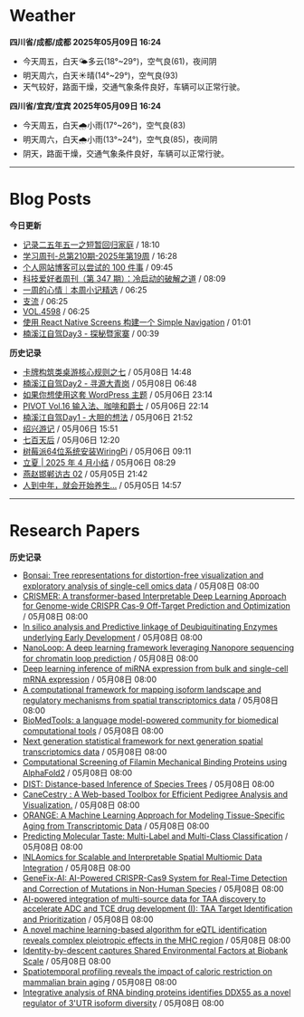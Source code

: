 # Weather
<!--qweather:start-->
**四川省/成都/成都 2025年05月09日 16:24**
- 今天周五，白天🌤️多云(18°~29°)，空气良(61)，夜间阴
- 明天周六，白天☀️晴(14°~29°)，空气良(93)
- 天气较好，路面干燥，交通气象条件良好，车辆可以正常行驶。

**四川省/宜宾/宜宾 2025年05月09日 16:24**
- 今天周五，白天🌧️小雨(17°~26°)，空气良(83)
- 明天周六，白天🌧️小雨(13°~24°)，空气良(85)，夜间阴
- 阴天，路面干燥，交通气象条件良好，车辆可以正常行驶。
<!--qweather:end-->
---
# Blog Posts
<!--rss-blogs:start-->
**今日更新**
- [记录二五年五一之短暂回归家庭](https://wiki.eryajf.net/pages/ad1f6b/) / 18:10
- [学习周刊-总第210期-2025年第19周](https://wiki.eryajf.net/pages/ff011f/) / 16:28
- [个人网站博客可以尝试的 100 件事](https://anotherdayu.com/2025/6940/) / 09:45
- [科技爱好者周刊（第 347 期）：冷启动的破解之道](http://www.ruanyifeng.com/blog/2025/05/weekly-issue-347.html) / 08:09
- [一周的心情｜本周小记精选](http://m.wufazhuce.com/question/4361) / 06:25
- [支流](http://m.wufazhuce.com/article/6784) / 06:25
- [VOL.4598](http://m.wufazhuce.com/one/4747) / 06:25
- [使用 React Native Screens 构建一个 Simple Navigation](https://innei.in/posts/tech/build-simple-navigation-with-react-native-screens) / 01:01
- [楠溪江自驾Day3 - 探秘暨家寨](https://blog.ops-coffee.cn/r/city-china-zhejiang-wenzhou-yongjia-nanxijiang-03.html) / 00:39

**历史记录**
- [卡牌构筑类桌游核心规则之七](https://blog.codingnow.com/2025/05/dbg_rules_7.html) / 05月08日 14:48
- [楠溪江自驾Day2 - 寻源大青岗](https://blog.ops-coffee.cn/r/city-china-zhejiang-wenzhou-yongjia-nanxijiang-02.html) / 05月08日 06:48
- [如果你想使用这套 WordPress 主题](https://anotherdayu.com/2025/6919/) / 05月06日 23:14
- [PIVOT Vol.16 输入法、咖啡和爵士](https://anotherdayu.com/2025/6914/) / 05月06日 22:14
- [楠溪江自驾Day1 - 大胆的想法](https://blog.ops-coffee.cn/r/city-china-zhejiang-wenzhou-yongjia-nanxijiang-01.html) / 05月06日 21:52
- [绍兴游记](https://www.ntiy.com/2274.html) / 05月06日 15:51
- [七百天后](https://imzm.im/700-days-after/) / 05月06日 12:20
- [树莓派64位系统安装WiringPi](https://hp-l.github.io/2025/05/06/091156/) / 05月06日 09:11
- [立夏 | 2025 年 4 月小结](https://thirdshire.com/april-recap-2025/) / 05月06日 08:29
- [燕赵邯郸访古 02](https://blog.pursuitus.com/yan-zhao-handan-visits-02-html.html) / 05月05日 21:42
- [人到中年，就会开始养生…](https://blog.douchi.space/middle-age-wellness/) / 05月05日 14:57
<!--rss-blogs:end-->
---
# Research Papers
<!--rss-papers:start-->
**历史记录**
- [Bonsai: Tree representations for distortion-free visualization and exploratory analysis of single-cell omics data](https://www.biorxiv.org/content/10.1101/2025.05.08.652944v1?rss=1) / 05月08日 08:00
- [CRISMER: A transformer-based Interpretable Deep Learning Approach for Genome-wide CRISPR Cas-9 Off-Target Prediction and Optimization](https://www.biorxiv.org/content/10.1101/2025.05.03.652008v1?rss=1) / 05月08日 08:00
- [In silico analysis and Predictive linkage of Deubiquitinating Enzymes underlying Early Development](https://www.biorxiv.org/content/10.1101/2025.05.03.652026v1?rss=1) / 05月08日 08:00
- [NanoLoop: A deep learning framework leveraging Nanopore sequencing for chromatin loop prediction](https://www.biorxiv.org/content/10.1101/2025.05.03.651998v1?rss=1) / 05月08日 08:00
- [Deep learning inference of miRNA expression from bulk and single-cell mRNA expression](https://www.biorxiv.org/content/10.1101/2025.05.03.652014v1?rss=1) / 05月08日 08:00
- [A computational framework for mapping isoform landscape and regulatory mechanisms from spatial transcriptomics data](https://www.biorxiv.org/content/10.1101/2025.05.02.651907v1?rss=1) / 05月08日 08:00
- [BioMedTools: a language model-powered community for biomedical computational tools](https://www.biorxiv.org/content/10.1101/2025.05.02.651919v1?rss=1) / 05月08日 08:00
- [Next generation statistical framework for next generation spatial transcriptomics data](https://www.biorxiv.org/content/10.1101/2025.05.02.651852v1?rss=1) / 05月08日 08:00
- [Computational Screening of Filamin Mechanical Binding Proteins using AlphaFold2](https://www.biorxiv.org/content/10.1101/2025.05.02.651884v1?rss=1) / 05月08日 08:00
- [DIST: Distance-based Inference of Species Trees](https://www.biorxiv.org/content/10.1101/2025.05.02.651899v1?rss=1) / 05月08日 08:00
- [CaneCestry : A Web-based Toolbox for Efficient Pedigree Analysis and Visualization.](https://www.biorxiv.org/content/10.1101/2025.05.02.651868v1?rss=1) / 05月08日 08:00
- [ORANGE: A Machine Learning Approach for Modeling Tissue-Specific Aging from Transcriptomic Data](https://www.biorxiv.org/content/10.1101/2025.05.02.651895v1?rss=1) / 05月08日 08:00
- [Predicting Molecular Taste: Multi-Label and Multi-Class Classification](https://www.biorxiv.org/content/10.1101/2025.05.02.651828v1?rss=1) / 05月08日 08:00
- [INLAomics for Scalable and Interpretable Spatial Multiomic Data Integration](https://www.biorxiv.org/content/10.1101/2025.05.02.651831v1?rss=1) / 05月08日 08:00
- [GeneFix-AI: AI-Powered CRISPR-Cas9 System for Real-Time Detection and Correction of Mutations in Non-Human Species](https://www.biorxiv.org/content/10.1101/2025.05.04.652132v1?rss=1) / 05月08日 08:00
- [AI-powered integration of multi-source data for TAA discovery to accelerate ADC and TCE drug development (I): TAA Target Identification and Prioritization](https://www.biorxiv.org/content/10.1101/2025.05.06.652559v1?rss=1) / 05月08日 08:00
- [A novel machine learning-based algorithm for eQTL identification reveals complex pleiotropic effects in the MHC region](https://www.biorxiv.org/content/10.1101/2025.05.06.652558v1?rss=1) / 05月08日 08:00
- [Identity-by-descent captures Shared Environmental Factors at Biobank Scale](https://www.biorxiv.org/content/10.1101/2025.05.03.652048v1?rss=1) / 05月08日 08:00
- [Spatiotemporal profiling reveals the impact of caloric restriction on mammalian brain aging](https://www.biorxiv.org/content/10.1101/2025.05.04.652093v1?rss=1) / 05月08日 08:00
- [Integrative analysis of RNA binding proteins identifies DDX55 as a novel regulator of 3'UTR isoform diversity](https://www.biorxiv.org/content/10.1101/2025.05.06.652471v1?rss=1) / 05月08日 08:00
<!--rss-papers:end-->
